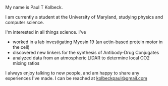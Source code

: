 My name is Paul T Kolbeck. 

I am currently a student at the University of Maryland, studying physics and computer science. 

I'm interested in all things science. I've
- worked in a lab investigating Myosin 19 (an actin-based protein motor in the cell) 
- discovered new linkers for the synthesis of Antibody-Drug Conjugates
- analyzed data from an atmospheric LIDAR to determine local CO2 mixing ratios

I always enjoy talking to new people, and am happy to share any experiences I've made. 
I can be reached at kolbeckpaul@gmail.com
